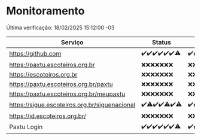 # Monitoramento

Última verificação: 18/02/2025 15:12:00 -03

|Serviço|Status|Últimas 24h|
|---|---|---|
|https://github.com|<span title="2025-02-11: OK=23">✔️</span><span title="2025-02-12: OK=23">✔️</span><span title="2025-02-13: OK=23">✔️</span><span title="2025-02-14: OK=23">✔️</span><span title="2025-02-15: OK=23">✔️</span><span title="2025-02-16: OK=23">✔️</span><span title="2025-02-17: OK=17, Falhas=1">⚠️</span>|<span title="17/02/2025 16:06:00 -03 : 200">✔️</span><span title="17/02/2025 17:09:00 -03 : 200">✔️</span><span title="17/02/2025 18:07:00 -03 : 200">✔️</span><span title="17/02/2025 19:07:00 -03 : 200">✔️</span><span title="17/02/2025 20:07:00 -03 : 200">✔️</span><span title="17/02/2025 21:40:00 -03 : 200">✔️</span><span title="17/02/2025 23:08:00 -03 : 200">✔️</span><span title="18/02/2025 00:12:00 -03 : 200">✔️</span><span title="18/02/2025 01:10:00 -03 : 200">✔️</span><span title="18/02/2025 02:08:00 -03 : 200">✔️</span><span title="18/02/2025 03:12:00 -03 : 200">✔️</span><span title="18/02/2025 04:08:00 -03 : 200">✔️</span><span title="18/02/2025 05:11:00 -03 : 200">✔️</span><span title="18/02/2025 06:09:00 -03 : 200">✔️</span><span title="18/02/2025 07:09:00 -03 : 200">✔️</span><span title="18/02/2025 08:07:00 -03 : 200">✔️</span><span title="18/02/2025 09:16:00 -03 : 200">✔️</span><span title="18/02/2025 10:15:00 -03 : 200">✔️</span><span title="18/02/2025 11:08:00 -03 : 200">✔️</span><span title="18/02/2025 12:09:00 -03 : 200">✔️</span><span title="18/02/2025 13:10:00 -03 : 200">✔️</span><span title="18/02/2025 14:07:00 -03 : 200">✔️</span><span title="18/02/2025 15:11:00 -03 : 200">✔️</span>|
|https://paxtu.escoteiros.org.br|<span title="2025-02-11: Falhas=23">❌</span><span title="2025-02-12: Falhas=23">❌</span><span title="2025-02-13: Falhas=23">❌</span><span title="2025-02-14: Falhas=23">❌</span><span title="2025-02-15: Falhas=23">❌</span><span title="2025-02-16: Falhas=23">❌</span><span title="2025-02-17: Falhas=18">❌</span>|<span title="17/02/2025 16:06:00 -03 : 403">❌</span><span title="17/02/2025 17:09:00 -03 : 403">❌</span><span title="17/02/2025 18:07:00 -03 : 403">❌</span><span title="17/02/2025 19:07:00 -03 : 403">❌</span><span title="17/02/2025 20:07:00 -03 : 403">❌</span><span title="17/02/2025 21:40:00 -03 : 403">❌</span><span title="17/02/2025 23:08:00 -03 : 403">❌</span><span title="18/02/2025 00:12:00 -03 : 403">❌</span><span title="18/02/2025 01:10:00 -03 : 403">❌</span><span title="18/02/2025 02:08:00 -03 : 403">❌</span><span title="18/02/2025 03:12:00 -03 : 403">❌</span><span title="18/02/2025 04:08:00 -03 : 403">❌</span><span title="18/02/2025 05:11:00 -03 : 403">❌</span><span title="18/02/2025 06:09:00 -03 : 403">❌</span><span title="18/02/2025 07:09:00 -03 : 403">❌</span><span title="18/02/2025 08:07:00 -03 : 403">❌</span><span title="18/02/2025 09:16:00 -03 : 403">❌</span><span title="18/02/2025 10:15:00 -03 : 403">❌</span><span title="18/02/2025 11:08:00 -03 : 403">❌</span><span title="18/02/2025 12:09:00 -03 : 403">❌</span><span title="18/02/2025 13:10:00 -03 : 403">❌</span><span title="18/02/2025 14:07:00 -03 : 403">❌</span><span title="18/02/2025 15:11:00 -03 : 403">❌</span>|
|https://escoteiros.org.br|<span title="2025-02-11: Falhas=23">❌</span><span title="2025-02-12: Falhas=23">❌</span><span title="2025-02-13: Falhas=23">❌</span><span title="2025-02-14: Falhas=23">❌</span><span title="2025-02-15: Falhas=23">❌</span><span title="2025-02-16: Falhas=23">❌</span><span title="2025-02-17: Falhas=18">❌</span>|<span title="17/02/2025 16:06:00 -03 : 403">❌</span><span title="17/02/2025 17:09:00 -03 : 403">❌</span><span title="17/02/2025 18:07:00 -03 : 403">❌</span><span title="17/02/2025 19:07:00 -03 : 403">❌</span><span title="17/02/2025 20:07:00 -03 : 403">❌</span><span title="17/02/2025 21:40:00 -03 : 403">❌</span><span title="17/02/2025 23:08:00 -03 : 403">❌</span><span title="18/02/2025 00:12:00 -03 : 403">❌</span><span title="18/02/2025 01:10:00 -03 : 403">❌</span><span title="18/02/2025 02:08:00 -03 : 403">❌</span><span title="18/02/2025 03:12:00 -03 : 403">❌</span><span title="18/02/2025 04:08:00 -03 : 403">❌</span><span title="18/02/2025 05:11:00 -03 : 403">❌</span><span title="18/02/2025 06:09:00 -03 : 403">❌</span><span title="18/02/2025 07:09:00 -03 : 403">❌</span><span title="18/02/2025 08:07:00 -03 : 403">❌</span><span title="18/02/2025 09:16:00 -03 : 403">❌</span><span title="18/02/2025 10:15:00 -03 : 403">❌</span><span title="18/02/2025 11:08:00 -03 : 403">❌</span><span title="18/02/2025 12:09:00 -03 : 403">❌</span><span title="18/02/2025 13:10:00 -03 : 403">❌</span><span title="18/02/2025 14:07:00 -03 : 403">❌</span><span title="18/02/2025 15:12:00 -03 : 403">❌</span>|
|https://paxtu.escoteiros.org.br/paxtu|<span title="2025-02-11: Falhas=23">❌</span><span title="2025-02-12: Falhas=23">❌</span><span title="2025-02-13: Falhas=23">❌</span><span title="2025-02-14: Falhas=23">❌</span><span title="2025-02-15: Falhas=23">❌</span><span title="2025-02-16: Falhas=23">❌</span><span title="2025-02-17: Falhas=18">❌</span>|<span title="17/02/2025 16:06:00 -03 : 403">❌</span><span title="17/02/2025 17:09:00 -03 : 403">❌</span><span title="17/02/2025 18:07:00 -03 : 403">❌</span><span title="17/02/2025 19:07:00 -03 : 403">❌</span><span title="17/02/2025 20:07:00 -03 : 403">❌</span><span title="17/02/2025 21:40:00 -03 : 403">❌</span><span title="17/02/2025 23:08:00 -03 : 403">❌</span><span title="18/02/2025 00:12:00 -03 : 403">❌</span><span title="18/02/2025 01:10:00 -03 : 403">❌</span><span title="18/02/2025 02:08:00 -03 : 403">❌</span><span title="18/02/2025 03:12:00 -03 : 403">❌</span><span title="18/02/2025 04:08:00 -03 : 403">❌</span><span title="18/02/2025 05:11:00 -03 : 403">❌</span><span title="18/02/2025 06:09:00 -03 : 403">❌</span><span title="18/02/2025 07:09:00 -03 : 403">❌</span><span title="18/02/2025 08:07:00 -03 : 403">❌</span><span title="18/02/2025 09:16:00 -03 : 403">❌</span><span title="18/02/2025 10:15:00 -03 : 403">❌</span><span title="18/02/2025 11:08:00 -03 : 403">❌</span><span title="18/02/2025 12:09:00 -03 : 403">❌</span><span title="18/02/2025 13:10:00 -03 : 403">❌</span><span title="18/02/2025 14:07:00 -03 : 403">❌</span><span title="18/02/2025 15:12:00 -03 : 403">❌</span>|
|https://paxtu.escoteiros.org.br/meupaxtu|<span title="2025-02-11: Falhas=23">❌</span><span title="2025-02-12: Falhas=23">❌</span><span title="2025-02-13: Falhas=23">❌</span><span title="2025-02-14: Falhas=23">❌</span><span title="2025-02-15: Falhas=23">❌</span><span title="2025-02-16: Falhas=23">❌</span><span title="2025-02-17: Falhas=18">❌</span>|<span title="17/02/2025 16:06:00 -03 : 403">❌</span><span title="17/02/2025 17:09:00 -03 : 403">❌</span><span title="17/02/2025 18:07:00 -03 : 403">❌</span><span title="17/02/2025 19:07:00 -03 : 403">❌</span><span title="17/02/2025 20:07:00 -03 : 403">❌</span><span title="17/02/2025 21:40:00 -03 : 403">❌</span><span title="17/02/2025 23:08:00 -03 : 403">❌</span><span title="18/02/2025 00:12:00 -03 : 403">❌</span><span title="18/02/2025 01:10:00 -03 : 403">❌</span><span title="18/02/2025 02:08:00 -03 : 403">❌</span><span title="18/02/2025 03:12:00 -03 : 403">❌</span><span title="18/02/2025 04:08:00 -03 : 403">❌</span><span title="18/02/2025 05:11:00 -03 : 403">❌</span><span title="18/02/2025 06:09:00 -03 : 403">❌</span><span title="18/02/2025 07:09:00 -03 : 403">❌</span><span title="18/02/2025 08:07:00 -03 : 403">❌</span><span title="18/02/2025 09:16:00 -03 : 403">❌</span><span title="18/02/2025 10:15:00 -03 : 403">❌</span><span title="18/02/2025 11:08:00 -03 : 403">❌</span><span title="18/02/2025 12:09:00 -03 : 403">❌</span><span title="18/02/2025 13:10:00 -03 : 403">❌</span><span title="18/02/2025 14:07:00 -03 : 403">❌</span><span title="18/02/2025 15:12:00 -03 : 403">❌</span>|
|https://sigue.escoteiros.org.br/siguenacional|<span title="2025-02-11: OK=23">✔️</span><span title="2025-02-12: OK=22, Falhas=1">⚠️</span><span title="2025-02-13: OK=23">✔️</span><span title="2025-02-14: OK=23">✔️</span><span title="2025-02-15: OK=22, Falhas=1">⚠️</span><span title="2025-02-16: OK=23">✔️</span><span title="2025-02-17: OK=17, Falhas=1">⚠️</span>|<span title="17/02/2025 16:06:00 -03 : 200">✔️</span><span title="17/02/2025 17:09:00 -03 : 200">✔️</span><span title="17/02/2025 18:07:00 -03 : 200">✔️</span><span title="17/02/2025 19:07:00 -03 : 200">✔️</span><span title="17/02/2025 20:07:00 -03 : 200">✔️</span><span title="17/02/2025 21:40:00 -03 : 200">✔️</span><span title="17/02/2025 23:08:00 -03 : 200">✔️</span><span title="18/02/2025 00:12:00 -03 : 200">✔️</span><span title="18/02/2025 01:10:00 -03 : 200">✔️</span><span title="18/02/2025 02:08:00 -03 : 200">✔️</span><span title="18/02/2025 03:12:00 -03 : 200">✔️</span><span title="18/02/2025 04:08:00 -03 : 200">✔️</span><span title="18/02/2025 05:11:00 -03 : 200">✔️</span><span title="18/02/2025 06:09:00 -03 : 200">✔️</span><span title="18/02/2025 07:09:00 -03 : 200">✔️</span><span title="18/02/2025 08:07:00 -03 : 200">✔️</span><span title="18/02/2025 09:16:00 -03 : 200">✔️</span><span title="18/02/2025 10:15:00 -03 : 200">✔️</span><span title="18/02/2025 11:08:00 -03 : 200">✔️</span><span title="18/02/2025 12:09:00 -03 : 200">✔️</span><span title="18/02/2025 13:10:00 -03 : 200">✔️</span><span title="18/02/2025 14:07:00 -03 : 200">✔️</span><span title="18/02/2025 15:12:00 -03 : 200">✔️</span>|
|https://id.escoteiros.org.br/|<span title="2025-02-11: Falhas=23">❌</span><span title="2025-02-12: Falhas=23">❌</span><span title="2025-02-13: Falhas=23">❌</span><span title="2025-02-14: Falhas=23">❌</span><span title="2025-02-15: Falhas=23">❌</span><span title="2025-02-16: Falhas=23">❌</span><span title="2025-02-17: Falhas=18">❌</span>|<span title="17/02/2025 16:06:00 -03 : 403">❌</span><span title="17/02/2025 17:09:00 -03 : 403">❌</span><span title="17/02/2025 18:07:00 -03 : 403">❌</span><span title="17/02/2025 19:07:00 -03 : 403">❌</span><span title="17/02/2025 20:07:00 -03 : 403">❌</span><span title="17/02/2025 21:40:00 -03 : 403">❌</span><span title="17/02/2025 23:08:00 -03 : 403">❌</span><span title="18/02/2025 00:12:00 -03 : 403">❌</span><span title="18/02/2025 01:10:00 -03 : 403">❌</span><span title="18/02/2025 02:08:00 -03 : 403">❌</span><span title="18/02/2025 03:12:00 -03 : 403">❌</span><span title="18/02/2025 04:08:00 -03 : 403">❌</span><span title="18/02/2025 05:11:00 -03 : 403">❌</span><span title="18/02/2025 06:09:00 -03 : 403">❌</span><span title="18/02/2025 07:09:00 -03 : 403">❌</span><span title="18/02/2025 08:07:00 -03 : 403">❌</span><span title="18/02/2025 09:16:00 -03 : 403">❌</span><span title="18/02/2025 10:15:00 -03 : 403">❌</span><span title="18/02/2025 11:08:00 -03 : 403">❌</span><span title="18/02/2025 12:09:00 -03 : 403">❌</span><span title="18/02/2025 13:10:00 -03 : 403">❌</span><span title="18/02/2025 14:07:00 -03 : 403">❌</span><span title="18/02/2025 15:12:00 -03 : 403">❌</span>|
|Paxtu Login|<span title="2025-02-11: OK=23">✔️</span><span title="2025-02-12: OK=23">✔️</span><span title="2025-02-13: OK=23">✔️</span><span title="2025-02-14: OK=23">✔️</span><span title="2025-02-15: OK=23">✔️</span><span title="2025-02-16: OK=23">✔️</span><span title="2025-02-17: OK=17, Falhas=1">⚠️</span>|<span title="17/02/2025 16:06:00 -03 : 200">✔️</span><span title="17/02/2025 17:09:00 -03 : 200">✔️</span><span title="17/02/2025 18:07:00 -03 : 200">✔️</span><span title="17/02/2025 19:07:00 -03 : 200">✔️</span><span title="17/02/2025 20:07:00 -03 : 200">✔️</span><span title="17/02/2025 21:40:00 -03 : 200">✔️</span><span title="17/02/2025 23:08:00 -03 : 200">✔️</span><span title="18/02/2025 00:12:00 -03 : 200">✔️</span><span title="18/02/2025 01:10:00 -03 : 200">✔️</span><span title="18/02/2025 02:08:00 -03 : 200">✔️</span><span title="18/02/2025 03:12:00 -03 : 200">✔️</span><span title="18/02/2025 04:08:00 -03 : 200">✔️</span><span title="18/02/2025 05:11:00 -03 : 200">✔️</span><span title="18/02/2025 06:09:00 -03 : 200">✔️</span><span title="18/02/2025 07:09:00 -03 : 200">✔️</span><span title="18/02/2025 08:07:00 -03 : 200">✔️</span><span title="18/02/2025 09:16:00 -03 : 200">✔️</span><span title="18/02/2025 10:15:00 -03 : 200">✔️</span><span title="18/02/2025 11:08:00 -03 : 200">✔️</span><span title="18/02/2025 12:09:00 -03 : 200">✔️</span><span title="18/02/2025 13:10:00 -03 : 200">✔️</span><span title="18/02/2025 14:07:00 -03 : 200">✔️</span><span title="18/02/2025 15:12:00 -03 : 200">✔️</span>|
